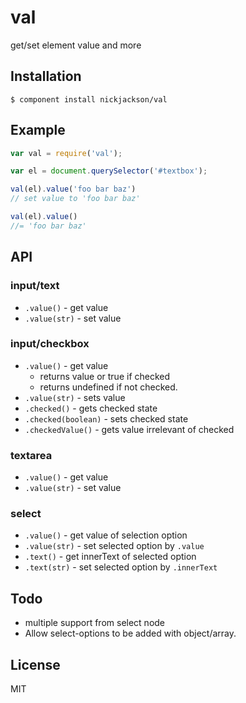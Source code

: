 # val

  get/set element value and more

## Installation

    $ component install nickjackson/val

## Example
```js
var val = require('val');

var el = document.querySelector('#textbox');

val(el).value('foo bar baz')
// set value to 'foo bar baz'

val(el).value()
//= 'foo bar baz'
```

## API
### input/text
* `.value()` - get value 
* `.value(str)` - set value 

### input/checkbox
* `.value()` - get value
    * returns value or true if checked
    * returns undefined if not checked.
* `.value(str)` - sets value
* `.checked()` - gets checked state
* `.checked(boolean)` - sets checked state
* `.checkedValue()` - gets value irrelevant of checked

### textarea
* `.value()` - get value 
* `.value(str)` - set value 

### select
* `.value()` - get value of selection option
* `.value(str)` - set selected option by `.value`
* `.text()` - get innerText of selected option 
* `.text(str)` - set selected option by `.innerText`

## Todo
* multiple support from select node
* Allow select-options to be added with object/array.

## License

  MIT
